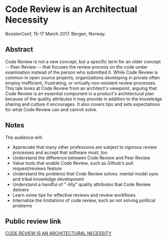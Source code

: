 Code Review is an Architectual Necessity
========================================

BoosterConf, 15-17 March 2017. Bergen, Norway.

Abstract
--------

Code Review is not a new concept, but a specific term for an older concept -- Peer Review -- that focuses the review process on the code under examination instead of the person who submitted it. While Code Review is common in open source projects, organizations developing in private often employ inefficient, frustrating, or virtually non-existent review processes. This talk looks at Code Review from an architect's viewpoint, arguing that Code Review is an essential component in a product's architectural plan because of the quality attributes it may provide in addition to the knowledge sharing and culture it encourages. It also covers tips and sets expectations for what Code Review can and cannot solve.

Notes
-----

The audience will:

* Appreciate that many other professions are subject to rigorous review processes and accept that software must, too
* Understand the difference between Code Review and Peer Review
* Value tools that enable Code Review, such as Github's pull request/reviews feature
* Understand the problems that Code Review solves: mental model sync and tribal knowledge development
* Understand a handful of "-ility" quality attributes that Code Review delivers
* Learn some tips for effective reviews and review workflows
* Internalize the limitations of code review, such as not solving political problems

Public review link
------------------

[CODE REVIEW IS AN ARCHITECTURAL NECESSITY](http://www.boosterconf.no/talks/736)
